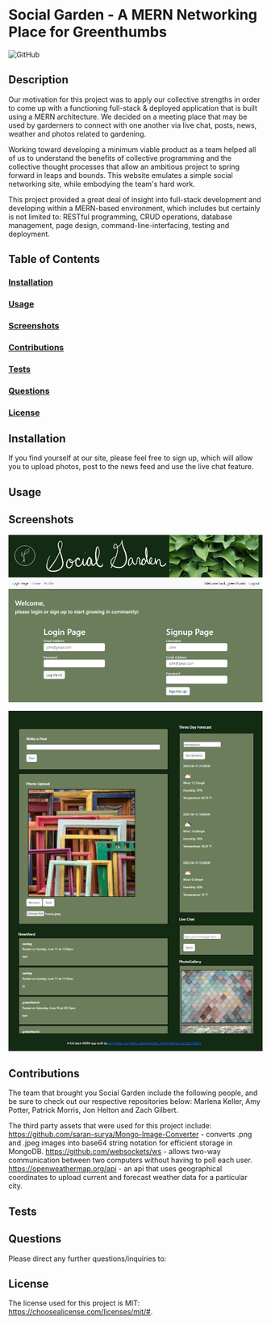 # Social Garden - A MERN Networking Place for Greenthumbs

![GitHub](https://img.shields.io/github/license/buster35)

## Description

Our motivation for this project was to apply our collective strengths in order to come up with a functioning full-stack & deployed application that is built using a MERN architecture. We decided on a meeting place that may be used by garderners to connect with one another via live chat, posts, news, weather and photos related to gardening.

Working toward developing a minimum viable product as a team helped all of us to understand the benefits of collective programming and the collective thought processes that allow an ambitious project to spring forward in leaps and bounds. This website emulates a simple social networking site, while embodying the team's hard work.

This project provided a great deal of insight into full-stack development and developing within a MERN-based environment, which includes but certainly is not limited to: RESTful programming, CRUD operations, database management, page design, command-line-interfacing, testing and deployment.

## Table of Contents

### [Installation](#installation)

### [Usage](#usage)

### [Screenshots](#screenshots)

### [Contributions](#contributions)

### [Tests](#tests)

### [Questions](#questions)

### [License](#license)

## Installation

If you find yourself at our site, please feel free to sign up, which will allow you to upload photos, post to the news feed and use the live chat feature.

## Usage

## Screenshots

![LoginPage](/client/src/assets/login-screenshot.png)

![HomePage](/client/src/assets/homepage-screenshot-2.png)

## Contributions

The team that brought you Social Garden include the following people, and be sure to check out our respective repositories below: Marlena Keller, Amy Potter, Patrick Morris, Jon Helton and Zach Gilbert.

The third party assets that were used for this project include: https://github.com/saran-surya/Mongo-Image-Converter - converts .png and .jpeg images into base64 string notation for efficient storage in MongoDB. https://github.com/websockets/ws - allows two-way communication between two computers without having to poll each user. https://openweathermap.org/api - an api that uses geographical coordinates to upload current and forecast weather data for a particular city.

## Tests

## Questions

Please direct any further questions/inquiries to:

## License

The license used for this project is MIT: https://choosealicense.com/licenses/mit/#.
